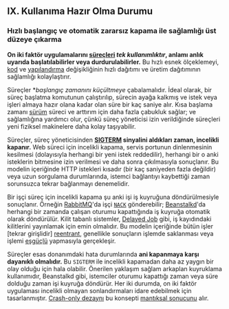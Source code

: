 ## IX. Kullanıma Hazır Olma Durumu

### Hızlı başlangıç ve otomatik zararsız kapama ile sağlamlığı üst düzeye çıkarma

**On iki faktör uygulamalarını [süreçleri](./processes) *tek kullanımlıktır*, anlamı anlık uyarıda başlatılabilirler veya durdurulabilirler.** Bu hızlı esnek ölçeklemeyi, [kod](./codebase) ve [yapılandırma](./config) değişikliğinin hızlı dağıtımı ve üretim dağıtımının sağlamlığı kolaylaştırır.

Süreçler **başlangıç zamanını küçültmeye* çabalamalıdır. İdeal olarak, bir süreç başlatma komutunun çalıştırılıp, sürecin ayağa kalkmış ve istek veya işleri almaya hazır olana kadar olan süre bir kaç saniye alır. Kısa başlama zamanı [sürüm](./build-release-run) süreci ve arttırım için daha fazla çabukluk sağlar; ve sağlamlığına yardımcı olur, çünkü süreç yöneticisi izin verildiğinde süreçleri yeni fiziksel makinelere daha kolay taşıyabilir.

Süreçler, süreç yöneticisinden **[SIGTERM](http://en.wikipedia.org/wiki/SIGTERM) sinyalini aldıkları zaman, incelikli kapanır.** Web süreci için incelikli kapama, servis portunun dinlenmesinin kesilmesi (dolayısıyla herhangi bir yeni istek reddedilir), herhangi bir o anki isteklerin bitmesine izin verilmesi ve daha sonra çıkılmasıyla sonuçlanır. Bu modelin içeriğinde HTTP istekleri kısadır (bir kaç saniyeden fazla değildir) veya uzun sorgulama durumlarında, istemci bağlantıyı kaybettiği zaman sorunsuzca tekrar bağlanmayı denemelidir.

Bir işçi süreç için incelikli kapama şu anki işi iş kuyruğuna döndürülmesiyle sonuçlanır. Örneğin [RabbitMQ](http://www.rabbitmq.com/)'da işçi [`NACK`](http://www.rabbitmq.com/amqp-0-9-1-quickref.html#basic.nack) gönderebilir; [Beanstalkd](https://beanstalkd.github.io)'da herhangi bir zamanda çalışan oturumu kapattığında iş kuyruğa otomatik olarak döndürülür. Kilit tabanlı sistemler, [Delayed Job](https://github.com/collectiveidea/delayed_job#readme) gibi, iş kayıdındaki kilitlerini yayınlamak için emin olmalıdır. Bu modelin içeriğinde bütün işler [tekrar girişlidir]  [reentrant](http://en.wikipedia.org/wiki/Reentrant_%28subroutine%29), genellikle sonuçların işlemde saklanması veya işlemi [eşgüçlü](http://en.wikipedia.org/wiki/Idempotence) yapmasıyla gerçekleşir.

Süreçler esas donanımdaki hata durumlarında **ani kapanmaya karşı dayanıklı olmalıdır.** Bu `SIGTERM` ile incelikli kapamadan daha az yaygın bir olay olduğu için hala olabilir. Önerilen yaklaşım sağlam arkaplan kuyruklama kullanımıdır, Beanstalkd gibi, istemciler oturumu kapattığı zaman veya süre dolduğu zaman işi kuyruğa döndürür. Her iki durumda, on iki faktör uygulaması incelikli olmayan sonlandırmaları idare edebilmek için tasarlanmıştır. [Crash-only dezaynı](http://lwn.net/Articles/191059/) bu konsepti [mantıksal sonucunu](http://docs.couchdb.org/en/latest/intro/overview.html) alır.
